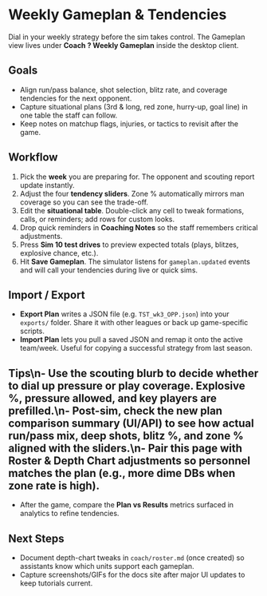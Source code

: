 # Weekly Gameplan & Tendencies

Dial in your weekly strategy before the sim takes control. The Gameplan view lives under **Coach ? Weekly Gameplan** inside the desktop client.

## Goals
- Align run/pass balance, shot selection, blitz rate, and coverage tendencies for the next opponent.
- Capture situational plans (3rd & long, red zone, hurry-up, goal line) in one table the staff can follow.
- Keep notes on matchup flags, injuries, or tactics to revisit after the game.

## Workflow
1. Pick the **week** you are preparing for. The opponent and scouting report update instantly.
2. Adjust the four **tendency sliders**. Zone % automatically mirrors man coverage so you can see the trade-off.
3. Edit the **situational table**. Double-click any cell to tweak formations, calls, or reminders; add rows for custom looks.
4. Drop quick reminders in **Coaching Notes** so the staff remembers critical adjustments.
5. Press **Sim 10 test drives** to preview expected totals (plays, blitzes, explosive chance, etc.).
6. Hit **Save Gameplan**. The simulator listens for `gameplan.updated` events and will call your tendencies during live or quick sims.

## Import / Export
- **Export Plan** writes a JSON file (e.g. `TST_wk3_OPP.json`) into your `exports/` folder. Share it with other leagues or back up game-specific scripts.
- **Import Plan** lets you pull a saved JSON and remap it onto the active team/week. Useful for copying a successful strategy from last season.

## Tips\n- Use the scouting blurb to decide whether to dial up pressure or play coverage. Explosive %, pressure allowed, and key players are prefilled.\n- Post-sim, check the new plan comparison summary (UI/API) to see how actual run/pass mix, deep shots, blitz %, and zone % aligned with the sliders.\n- Pair this page with **Roster & Depth Chart** adjustments so personnel matches the plan (e.g., more dime DBs when zone rate is high).
- After the game, compare the **Plan vs Results** metrics surfaced in analytics to refine tendencies.

## Next Steps
- Document depth-chart tweaks in `coach/roster.md` (once created) so assistants know which units support each gameplan.
- Capture screenshots/GIFs for the docs site after major UI updates to keep tutorials current.


